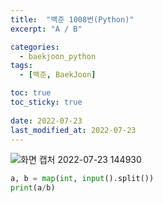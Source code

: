 ```yaml
---
title:  "백준 1008번(Python)"
excerpt: "A / B"

categories:
  - baekjoon_python
tags:
  - [백준, BaekJoon]

toc: true
toc_sticky: true
 
date: 2022-07-23
last_modified_at: 2022-07-23
---
```


![화면 캡처 2022-07-23 144930](https://user-images.githubusercontent.com/106606698/180592354-0c1aeb9e-1203-4fc4-8656-a1c82b3fcf1e.png)

```python
a, b = map(int, input().split())
print(a/b)
```